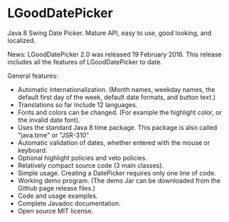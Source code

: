 # LGoodDatePicker
Java 8 Swing Date Picker. Mature API, easy to use, good looking, and localized.

News:
LGoodDatePicker 2.0 was released 19 February 2016.
This release includes all the features of LGoodDatePicker to date.

General features: 
* Automatic internationalization. (Month names, weekday names, the default first day of the week, default date formats, and button text.)
* Translations so far include 12 languages.
* Fonts and colors can be changed. (For example the highlight color, or the invalid date font). 
* Uses the standard Java 8 time package. This package is also called "java.time" or "JSR-310"
* Automatic validation of dates, whether entered with the mouse or keyboard.
* Optional highlight policies and veto policies.
* Relatively compact source code (3 main classes).
* Simple usage. Creating a DatePicker requires only one line of code.
* Working demo program. (The demo Jar can be downloaded from the Github page release files.)
* Code and usage examples.
* Complete Javadoc documentation.
* Open source MIT license.
